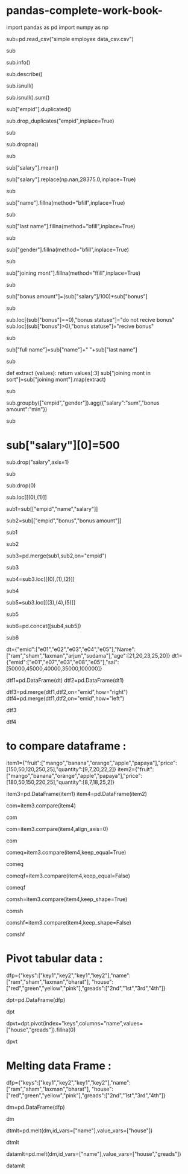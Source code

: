# pandas-complete-work-book-
import pandas as pd
import numpy as np

sub=pd.read_csv("simple employee data_csv.csv")

sub

sub.info()

sub.describe()

sub.isnull()

sub.isnull().sum()

sub["empid"].duplicated()

sub.drop_duplicates("empid",inplace=True)

sub

sub.dropna()

sub

sub["salary"].mean()

sub["salary"].replace(np.nan,28375.0,inplace=True)

sub

sub["name"].fillna(method="bfill",inplace=True)

sub

sub["last name"].fillna(method="bfill",inplace=True)

sub

sub["gender"].fillna(method="bfill",inplace=True)

sub

sub["joining mont"].fillna(method="ffill",inplace=True)

sub


sub["bonus amount"]=(sub["salary"]/100)*sub["bonus"]

sub

sub.loc[(sub["bonus"]==0),"bonus statuse"]="do not recive bonus"
sub.loc[(sub["bonus"]>0),"bonus statuse"]="recive bonus"

sub

sub["full name"]=sub["name"]+" "+sub["last name"]

sub

def extract (values):
    return values[:3]
sub["joining mont in sort"]=sub["joining mont"].map(extract)

sub

sub.groupby(["empid","gender"]).agg({"salary":"sum","bonus amount":"min"})

sub

# sub["salary"][0]=500

sub.drop("salary",axis=1)

sub

sub.drop(0)

sub.loc[[(0),(1)]]

sub1=sub[["empid","name","salary"]]

sub2=sub[["empid","bonus","bonus amount"]]

sub1

sub2

sub3=pd.merge(sub1,sub2,on="empid")

sub3


sub4=sub3.loc[[(0),(1),(2)]]

sub4

sub5=sub3.loc[[(3),(4),(5)]]

sub5

sub6=pd.concat([sub4,sub5])

sub6

dt={"emid":["e01","e02","e03","e04","e05"],"Name":["ram","sham","laxman","arjun","sudama"],"age":[21,20,23,25,20]}
dt1={"emid":["e01","e07","e03","e08","e05"],"sal":[50000,45000,40000,35000,100000]}

dtf1=pd.DataFrame(dt)
dtf2=pd.DataFrame(dt1)

dtf3=pd.merge(dtf1,dtf2,on="emid",how="right")
dtf4=pd.merge(dtf1,dtf2,on="emid",how="left")

dtf3

dtf4

# to compare dataframe :
item1={"fruit":["mango","banana","orange","apple","papaya"],"price":[150,50,120,250,25],"quantity":[9,7,20,22,2]}
item2={"fruit":["mango","banana","orange","apple","papaya"],"price":[180,50,150,220,25],"quantity":[8,7,18,25,2]}

item3=pd.DataFrame(item1)
item4=pd.DataFrame(item2)

com=item3.compare(item4)

com

com=item3.compare(item4,align_axis=0)

com

comeq=item3.compare(item4,keep_equal=True)

comeq

comeqf=item3.compare(item4,keep_equal=False)

comeqf

comsh=item3.compare(item4,keep_shape=True)

comsh

comshf=item3.compare(item4,keep_shape=False)

comshf

# Pivot tabular data :


dfp={"keys":["key1","key2","key1","key2"],"name":["ram","sham","laxman","bharat"],
     "house":["red","green","yellow","pink"],"greads":["2nd","1st","3rd","4th"]}

dpt=pd.DataFrame(dfp)

dpt

dpvt=dpt.pivot(index="keys",columns="name",values=["house","greads"]).fillna(0)

dpvt

# Melting data Frame :

dfp={"keys":["key1","key2","key1","key2"],"name":["ram","sham","laxman","bharat"],
     "house":["red","green","yellow","pink"],"greads":["2nd","1st","3rd","4th"]}

dm=pd.DataFrame(dfp)

dm

dtmlt=pd.melt(dm,id_vars=["name"],value_vars=["house"])

dtmlt

datamlt=pd.melt(dm,id_vars=["name"],value_vars=["house","greads"])

datamlt

